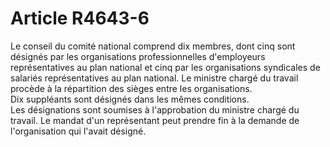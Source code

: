 # Article R4643-6

  
Le conseil du comité national comprend dix membres, dont cinq sont désignés par les organisations professionnelles d'employeurs représentatives au plan national et cinq par les organisations syndicales de salariés représentatives au plan national. Le ministre chargé du travail procède à la répartition des sièges entre les organisations.   
Dix suppléants sont désignés dans les mêmes conditions.   
Les désignations sont soumises à l'approbation du ministre chargé du travail. Le mandat d'un représentant peut prendre fin à la demande de l'organisation qui l'avait désigné.